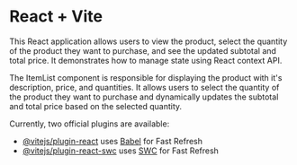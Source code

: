 # React + Vite

This React application allows users to view the product, select the quantity of the product they want to purchase, and see the updated subtotal and total price. It demonstrates how to manage state using React context API.

The ItemList component is responsible for displaying the product with it's description, price, and quantities. It allows users to select the quantity of the product they want to purchase and dynamically updates the subtotal and total price based on the selected quantity.

Currently, two official plugins are available:

- [@vitejs/plugin-react](https://github.com/vitejs/vite-plugin-react/blob/main/packages/plugin-react/README.md) uses [Babel](https://babeljs.io/) for Fast Refresh
- [@vitejs/plugin-react-swc](https://github.com/vitejs/vite-plugin-react-swc) uses [SWC](https://swc.rs/) for Fast Refresh

